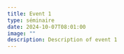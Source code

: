 ```yaml
---
title: Event 1
type: séminaire
date: 2024-10-07T08:01:00
image: ""
description: Description of event 1
---
```

